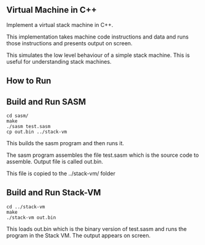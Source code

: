 Virtual Machine in C++
-------------

Implement a virtual stack machine in C++.

This implementation takes machine code instructions and data and runs those instructions and presents output on screen. 

This simulates the low level behaviour of a simple stack machine. This is useful for understanding stack machines. 

## How to Run

## Build and Run SASM

    cd sasm/
    make
    ./sasm test.sasm
    cp out.bin ../stack-vm

This builds the sasm program and then runs it. 

The sasm program assembles the file test.sasm which is the source code to assemble. 
Output file is called out.bin. 

This file is copied to the ../stack-vm/ folder

## Build and Run Stack-VM

    cd ../stack-vm
    make
    ./stack-vm out.bin

This loads out.bin which is the binary version of test.sasm and runs the program in the Stack VM. The output appears on screen. 
